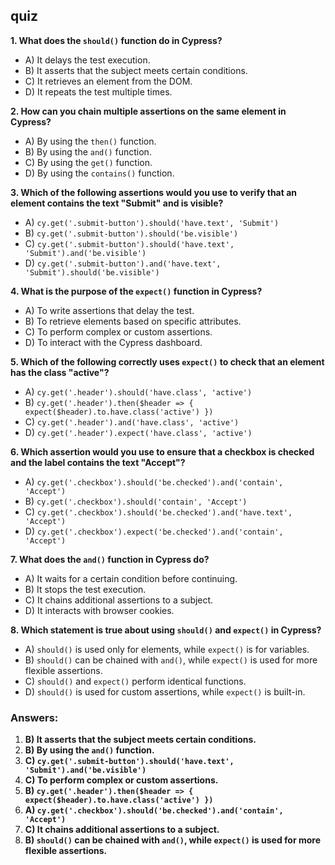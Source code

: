 ## quiz

**1. What does the `should()` function do in Cypress?**

-   A) It delays the test execution.
-   B) It asserts that the subject meets certain conditions.
-   C) It retrieves an element from the DOM.
-   D) It repeats the test multiple times.

**2. How can you chain multiple assertions on the same element in Cypress?**

-   A) By using the `then()` function.
-   B) By using the `and()` function.
-   C) By using the `get()` function.
-   D) By using the `contains()` function.

**3. Which of the following assertions would you use to verify that an element contains the text "Submit" and is visible?**


-   A) `cy.get('.submit-button').should('have.text', 'Submit')`
-   B) `cy.get('.submit-button').should('be.visible')`
-   C) `cy.get('.submit-button').should('have.text', 'Submit').and('be.visible')`
-   D) `cy.get('.submit-button').and('have.text', 'Submit').should('be.visible')`

**4. What is the purpose of the `expect()` function in Cypress?**

-   A) To write assertions that delay the test.
-   B) To retrieve elements based on specific attributes.
-   C) To perform complex or custom assertions.
-   D) To interact with the Cypress dashboard.

**5. Which of the following correctly uses `expect()` to check that an element has the class "active"?**

-   A) `cy.get('.header').should('have.class', 'active')`
-   B) `cy.get('.header').then($header => { expect($header).to.have.class('active') })`
-   C) `cy.get('.header').and('have.class', 'active')`
-   D) `cy.get('.header').expect('have.class', 'active')`

**6. Which assertion would you use to ensure that a checkbox is checked and the label contains the text "Accept"?**

-   A) `cy.get('.checkbox').should('be.checked').and('contain', 'Accept')`
-   B) `cy.get('.checkbox').should('contain', 'Accept')`
-   C) `cy.get('.checkbox').should('be.checked').and('have.text', 'Accept')`
-   D) `cy.get('.checkbox').expect('be.checked').and('contain', 'Accept')`

**7. What does the `and()` function in Cypress do?**

-   A) It waits for a certain condition before continuing.
-   B) It stops the test execution.
-   C) It chains additional assertions to a subject.
-   D) It interacts with browser cookies.

**8. Which statement is true about using `should()` and `expect()` in Cypress?**

-   A) `should()` is used only for elements, while `expect()` is for variables.
-   B) `should()` can be chained with `and()`, while `expect()` is used for more flexible assertions.
-   C) `should()` and `expect()` perform identical functions.
-   D) `should()` is used for custom assertions, while `expect()` is built-in.

### Answers:

1.  **B) It asserts that the subject meets certain conditions.**
2.  **B) By using the `and()` function.**
3.  **C) `cy.get('.submit-button').should('have.text', 'Submit').and('be.visible')`**
4.  **C) To perform complex or custom assertions.**
5.  **B) `cy.get('.header').then($header => { expect($header).to.have.class('active') })`**
6.  **A) `cy.get('.checkbox').should('be.checked').and('contain', 'Accept')`**
7.  **C) It chains additional assertions to a subject.**
8.  **B) `should()` can be chained with `and()`, while `expect()` is used for more flexible assertions.**


<!--stackedit_data:
eyJoaXN0b3J5IjpbLTEwNjkxNTM4NThdfQ==
-->